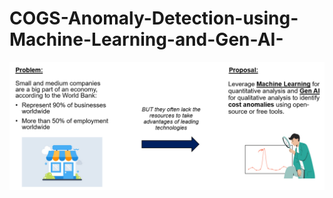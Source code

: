 # COGS-Anomaly-Detection-using-Machine-Learning-and-Gen-AI-

![Solution Overview](https://raw.githubusercontent.com/WilfredoLandaverde/COGS-Anomaly-Detection-using-Machine-Learning-and-Gen-AI-/074fdb5891caede2dc852c50ec16d501ebd86a2f/images/Solution_Overview.png)

